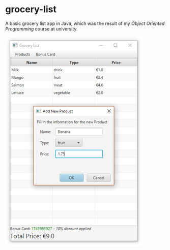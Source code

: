 # grocery-list
A basic grocery list app in Java, which was the result of my *Object Oriented Programming* course at university.

<img src="screenshot.png"/>
